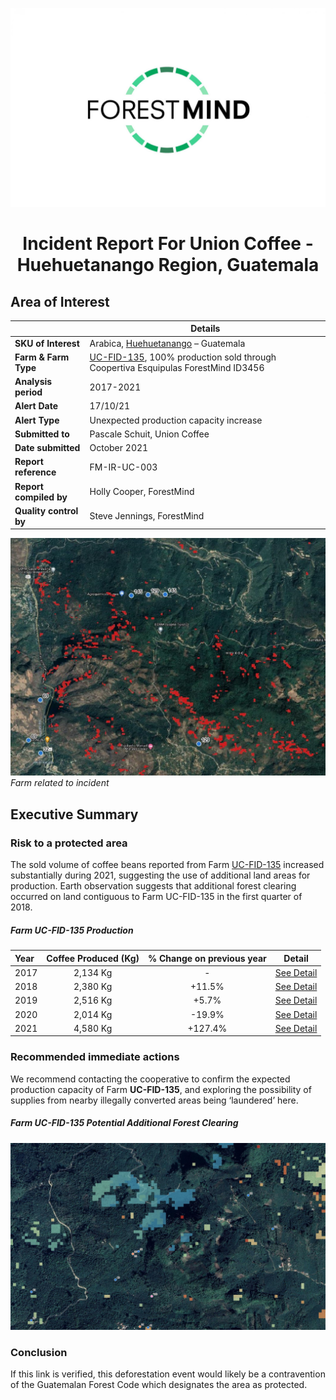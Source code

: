 ![Summary of farms](images/cropped-FM-logo_socmed_profile.jpg)
# <center> Incident Report For Union Coffee - Huehuetanango Region, Guatemala </center>


## Area of Interest 
|      | Details |
| ----------- | ----------- |
| **SKU of Interest**      | Arabica, [Huehuetanango](https://goo.gl/maps/ppYLv2LxCU6YCr8y6) – Guatemala       |
| **Farm & Farm Type**   | [UC-FID-135](https://goo.gl/maps/AScERrbLUimZeSFo8), 100% production sold through Coopertiva Esquipulas ForestMind ID3456         |
|**Analysis period**| 2017-2021|
|**Alert Date**| 17/10/21 |
|**Alert Type**| Unexpected production capacity increase |
|**Submitted to**|  Pascale Schuit, Union Coffee|
|**Date submitted**|October 2021|
|**Report reference**|FM-IR-UC-003 |
|**Report compiled by**|Holly Cooper, ForestMind |
|**Quality control by**  |Steve Jennings, ForestMind|

![Area in question](images/high-risk-example.jpeg)
_Farm related to incident_

## Executive Summary

### Risk to a protected area

The sold volume of coffee beans reported from Farm [UC-FID-135](https://goo.gl/maps/ppYLv2LxCU6YCr8y6) increased substantially during 2021, suggesting the use of additional land areas for production. Earth observation suggests that additional forest clearing occurred on land contiguous to Farm UC-FID-135 in the first quarter of 2018.

##### Farm UC-FID-135 Production 
| Year | Coffee Produced (Kg) | % Change on previous year | Detail |
|:---|:---:| :---: | :---: |
|2017|2,134 Kg|-|[See Detail](https://c.tenor.com/JbNEIYy1jnQAAAAC/travolta-desert.gif)|
|2018|2,380 Kg|+11.5%|[See Detail](https://c.tenor.com/JbNEIYy1jnQAAAAC/travolta-desert.gif)|
|2019|2,516 Kg|+5.7%|[See Detail](https://c.tenor.com/JbNEIYy1jnQAAAAC/travolta-desert.gif)|
|2020|2,014 Kg|-19.9% |[See Detail](https://c.tenor.com/JbNEIYy1jnQAAAAC/travolta-desert.gif)|
|2021|4,580 Kg|+127.4%|[See Detail](https://c.tenor.com/JbNEIYy1jnQAAAAC/travolta-desert.gif)|


### Recommended immediate actions 

We recommend contacting the cooperative to confirm the expected production capacity of Farm **UC-FID-135**, and exploring the possibility of supplies from nearby illegally converted areas being ‘laundered’ here.   

##### Farm UC-FID-135 Potential Additional Forest Clearing
![High Confidence](images/high-confidence-example.jpeg)

### Conclusion

If this link is verified, this deforestation event would likely be a contravention of the Guatemalan Forest Code which designates the area as protected. 


